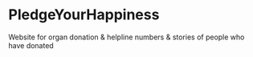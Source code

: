 # PledgeYourHappiness
Website for organ donation &amp; helpline numbers &amp; stories of people who have donated
